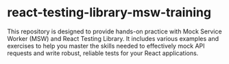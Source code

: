 # react-testing-library-msw-training
This repository is designed to provide hands-on practice with Mock Service Worker (MSW) and React Testing Library. It includes various examples and exercises to help you master the skills needed to effectively mock API requests and write robust, reliable tests for your React applications.
